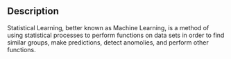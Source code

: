 ## Description

Statistical Learning, better known as Machine Learning, is a method of using statistical processes to perform functions on data sets in order to find similar groups, make predictions, detect anomolies, and perform other functions.
